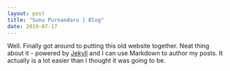 ```yaml
---
layout: post
title: "Sunu Purnandaru | Blog"
date: 2019-07-17
---
```


Well. Finally got around to putting this old website together. Neat thing about it - powered by [Jekyll](http://jekyllrb.com) and I can use Markdown to author my posts. It actually is a lot easier than I thought it was going to be.
